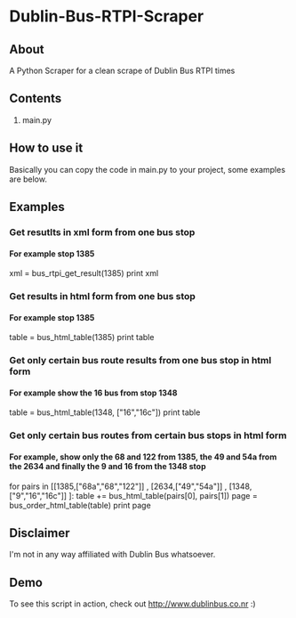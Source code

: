 # Dublin-Bus-RTPI-Scraper


## About
A Python Scraper for a clean scrape of Dublin Bus RTPI times


## Contents
1. main.py


## How to use it
Basically you can copy the code in main.py to your project, some examples are below.


## Examples


### Get resutlts in xml form from one bus stop
#### For example stop 1385
xml =  bus_rtpi_get_result(1385)
print xml

### Get results in html form from one bus stop
#### For example stop 1385
table = bus_html_table(1385)
print table


### Get only certain bus route results from one bus stop in html form
#### For example show the 16 bus from stop 1348
table = bus_html_table(1348, ["16","16c"])
print table


### Get only certain bus routes from certain bus stops in html form
#### For example, show only the 68 and 122 from 1385, the 49 and 54a from the 2634 and finally the 9 and 16 from the 1348 stop
for pairs in [[1385,["68a","68","122"]] , [2634,["49","54a"]] , [1348,["9","16","16c"]] ]:
    table += bus_html_table(pairs[0], pairs[1])
	page =  bus_order_html_table(table)
	print page

	
## Disclaimer
I'm not in any way affiliated with Dublin Bus whatsoever.


## Demo
To see this script in action, check out http://www.dublinbus.co.nr
:)